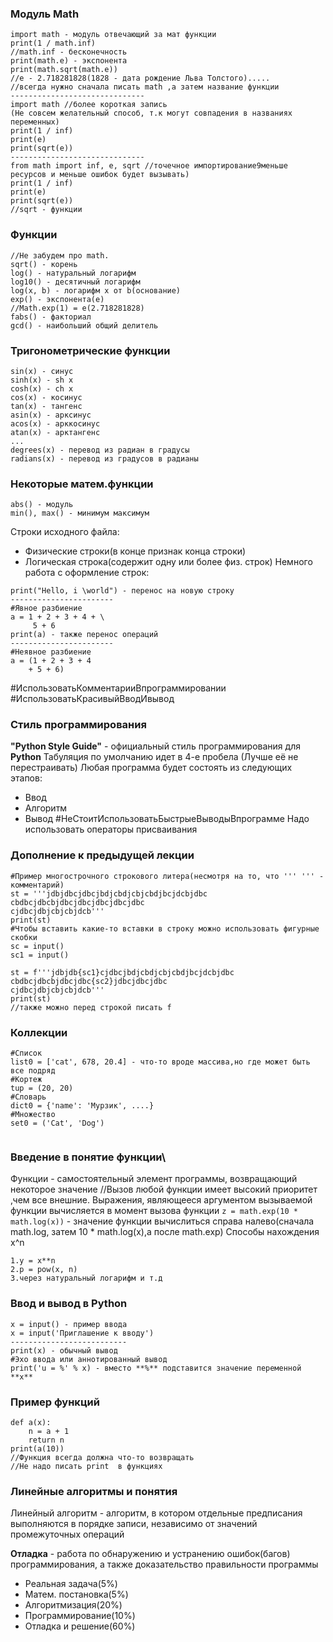 ### Модуль Math
```
import math - модуль отвечающий за мат функции
print(1 / math.inf)
//math.inf - бесконечность
print(math.e) - экспонента
print(math.sqrt(math.e))
//e - 2.718281828(1828 - дата рождение Льва Толстого).....
//всегда нужно сначала писать math ,а затем название функции
------------------------------
import math //более короткая запись
(Не совсем желательный способ, т.к могут совпадения в названиях переменных)
print(1 / inf) 
print(e)
print(sqrt(e))
------------------------------
from math import inf, e, sqrt //точечное импортирование9меньше ресурсов и меньше ошибок будет вызывать)
print(1 / inf)
print(e)
print(sqrt(e))
//sqrt - функции
```
### Функции
```
//Не забудем про math.
sqrt() - корень
log() - натуральный логарифм
log10() - десятичный логарифм
log(x, b) - логарифм x от b(основание)
exp() - экспонента(e)
//Math.exp(1) = e(2.718281828)
fabs() - факториал
gcd() - наибольший общий делитель
```
### Тригонометрические функции
```
sin(x) - синус
sinh(x) - sh x
cosh(x) - ch x
cos(x) - косинус
tan(x) - тангенс
asin(x) - арксинус
acos(x) - арккосинус
atan(x) - арктангенс
...
degrees(x) - перевод из радиан в градусы
radians(x) - перевод из градусов в радианы
```
### Некоторые матем.функции
```
abs() - модуль
min(), max() - минимум максимум
```
Строки исходного файла:
- Физические строки(в конце признак конца строки)
- Логическая строка(содержит одну или более физ. строк)
Немного работа с оформление строк:
```
print("Hello, i \world") - перенос на новую строку
-----------------------
#Явное разбиение
a = 1 + 2 + 3 + 4 + \
     5 + 6
print(a) - также перенос операций
-----------------------
#Неявное разбиение
a = (1 + 2 + 3 + 4 
    + 5 + 6)
```
#ИспользоватьКомментарииВпрограммировании
#ИспользоватьКрасивыйВводИвывод
### Стиль программирования
**"Python Style Guide"** - официальный стиль программирования для **Python**
Табуляция по умолчанию идет в 4-е пробела 
(Лучше её не перестраивать)
Любая программа будет состоять из следующих этапов:
- Ввод
- Алгоритм
- Вывод
#НеСтоитИспользоватьБыстрыеВыводыВпрограмме
Надо использовать операторы присваивания
### Дополнение к предыдущей лекции
```
#Пример многострочного строкового литера(несмотря на то, что ''' ''' - комментарий)
st = '''jdbjdbcjdbcjbdjcbdjcbjcbdjbcjdcbjdbc
cbdbcjdbcbjdbcjdbcjdbcjdbcjdbc
cjdbcjdbjcbjcbjdcb'''
print(st)
#Чтобы вставить какие-то вставки в строку можно использовать фигурные скобки
sc = input()
sc1 = input()

st = f'''jdbjdb{sc1}cjdbcjbdjcbdjcbjcbdjbcjdcbjdbc
cbdbcjdbcbjdbcjdbc{sc2}jdbcjdbcjdbc
cjdbcjdbjcbjcbjdcb'''
print(st)
//также можно перед строкой писать f
```
### Коллекции
```
#Список
list0 = ['cat', 678, 20.4] - что-то вроде массива,но где может быть все подряд
#Кортеж
tup = (20, 20)
#Словарь
dict0 = {'name': 'Мурзик', ....}
#Множество
set0 = ('Cat', 'Dog')


```
### Введение в понятие функции\
Функции - самостоятельный элемент программы, возвращающий некоторое значение
//Вызов любой функции имеет высокий приоритет ,чем все внешние.
Выражения, являющееся аргументом вызываемой функции вычисляется в момент вызова функции
`z = math.exp(10 * math.log(x))` - значение функции вычислиться справа налево(сначала math.log, затем 10 * math.log(x),а после math.exp)
Способы нахождения x^n
```
1.y = x**n
2.p = pow(x, n)
3.через натуральный логарифм и т.д
```
### Ввод и вывод в Python
```
x = input() - пример ввода
x = input('Приглашение к вводу')
--------------------------
print(x) - обычный вывод
#Эхо ввода или аннотированный вывод
print('u = %' % x) - вместо **%** подставится значение переменной **x**
```
### Пример функций
```
def a(x):
	n = a + 1
	return n
print(a(10))
//Функция всегда должна что-то возвращать
//Не надо писать print  в функциях
```
### Линейные алгоритмы и понятия
Линейный алгоритм - алгоритм, в котором отдельные предписания выполняются в порядке записи, независимо от значений промежуточных операций

**Отладка** - работа по обнаружению и устранению ошибок(багов) программирования, а также доказательство правильности программы
- Реальная задача(5%)
- Матем. постановка(5%)
- Алгоритмизация(20%)
- Программирование(10%)
- Отладка и решение(60%)